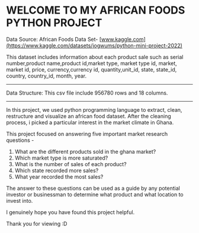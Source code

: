 # WELCOME TO MY AFRICAN FOODS PYTHON PROJECT #
Data Source: African Foods Data Set-  [www.kaggle.com](https://www.kaggle.com/datasets/jogwums/python-mini-project-2022)

This dataset includes information about each product sale such as serial number,product name,product id,market type, market type id, market, market id, price, currency,currency id, quantity,unit_id, state, state_id, country, country_id, month, year.
______________________________________________________________________________________________________________________________________________________
Data Structure: This csv file include 956780 rows and 18 columns.
______________________________________________________________________________________________________________________________________________________
In this project, we used python programming language to extract, clean, restructure and visualize an african food dataset. After the cleaning process, i picked a particular interest in the market climate in Ghana.

This project focused on answering five important market research questions -

1. What are the different products sold in the ghana market?
2. Which market type is more saturated?
3. What is the number of sales of each product?
4. Which state recorded more sales?
5. What year recorded the most sales?

The answer to these questions can be used as a guide by any potential investor or businessman to determine what product and what location to invest into.

I genuinely hope you have found this project helpful.

Thank you for viewing :D
